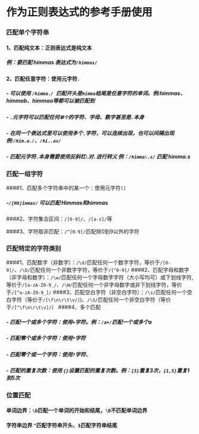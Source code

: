 
# 作为正则表达式的参考手册使用

### 匹配单个字符串
#### 1、匹配纯文本：正则表达式是纯文本
##### 例：要匹配 himmas 表达式为`/himmas/`

#### 2、匹配任意字符：使用元字符`.`
##### - 可以使用 `/himma./ `匹配开头是`himma`结尾是任意字符的单词。例:himmas、himmab、himmaa等都可以被匹配到
##### - `.`元字符可以匹配任何`单个`的字符、字母、数字甚至是`.`本身
##### - 在同一个表达式里可以使用多个`.`字符，可以连续出现，也可以间隔出现  例:`/him.a./`、`/hi..as/`
##### - 匹配元字符`.`本身需要使用反斜杠`\`对`.`进行转义   例：`/himma\.s/` 匹配  himma.s

### 匹配一组字符
####1、匹配多个字符串中的某一个：使用元字符`[]`
##### -`/[Hh]immas/`  可以匹配  Himmas和himmas

####2、字符集合区间：`/[0-9]/`、`/[a-z]/`等

####3、字符取非匹配：`/^[0-9]/`匹配除0到9以外的字符

### 匹配特定的字符类别
####1、匹配数字（非数字）：`/\d/`匹配任何一个数字字符，等价于`/[0-9]/`、`/\D/`匹配任何一个非数字字符，等价于`/[^0-9]/`
####2、匹配字母和数字（非字母和数字）：`/\w/`匹配任何一个字母数字字符（大小写均可）或下划线字符,等价于`/[a-zA-Z0-9_/`、`/\W/`匹配任何一个非字母数字或非下划线字符，等价于`/[^a-zA-Z0-9_]/`
####3、匹配空白字符（非空白字符）：`/\s/`匹配任何一个空白字符（等价于`/[\f\n\r\t\v/]`)、`/\S/`匹配任何一个非空白字符（等价于`/[^\f\n\r\t\v]/`）
####4、多个匹配
##### - 匹配一个或多个字符：使用`+`字符。例：`/a+/`匹配一个或多个a
##### - 匹配零个或多个字符：使用`*`字符
##### - 匹配零个或一个字符：使用`?`字符、
##### - 匹配的重复次数：使用 `{}`设置匹配的重复次数。例：`{3}`重复3次，`{1,5}`重复1到5次


### 位置匹配
#### 单词边界：`\b`匹配一个单词的开始和结尾，`\B`不匹配单词边界
#### 字符串边界 `^`匹配字符串开头、`$`匹配字符串结尾
